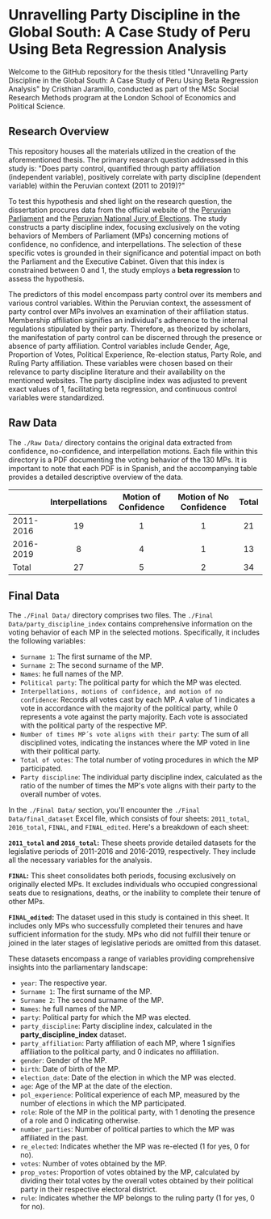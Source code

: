 # Unravelling Party Discipline in the Global South: A Case Study of Peru Using Beta Regression Analysis

Welcome to the GitHub repository for the thesis titled "Unravelling Party Discipline in the Global South: A Case Study of Peru Using Beta Regression Analysis" by Cristhian Jaramillo, conducted as part of the MSc Social Research Methods program at the London School of Economics and Political Science.

## Research Overview

This repository houses all the materials utilized in the creation of the aforementioned thesis. The primary research question addressed in this study is: "Does party control, quantified through party affiliation (independent variable), positively correlate with party discipline (dependent variable) within the Peruvian context (2011 to 2019)?"

To test this hypothesis and shed light on the research question, the dissertation procures data from the official website of the [Peruvian Parliament](https://www.leyes.congreso.gob.pe) and the [Peruvian National Jury of Elections](https://infogob.jne.gob.pe). The study constructs a party discipline index, focusing exclusively on the voting behaviors of Members of Parliament (MPs) concerning motions of confidence, no confidence, and interpellations. The selection of these specific votes is grounded in their significance and potential impact on both the Parliament and the Executive Cabinet. Given that this index is constrained between 0 and 1, the study employs a **beta regression** to assess the hypothesis.

The predictors of this model encompass party control over its members and various control variables. Within the Peruvian context, the assessment of party control over MPs involves an examination of their affiliation status. Membership affiliation signifies an individual's adherence to the internal regulations stipulated by their party. Therefore, as theorized by scholars, the manifestation of party control can be discerned through the presence or absence of party affiliation. Control variables include Gender, Age, Proportion of Votes, Political Experience, Re-election status, Party Role, and Ruling Party affiliation. These variables were chosen based on their relevance to party discipline literature and their availability on the mentioned websites. The party discipline index was adjusted to prevent exact values of 1, facilitating beta regression, and continuous control variables were standardized.

## Raw Data

The `./Raw Data/` directory contains the original data extracted from confidence, no-confidence, and interpellation motions. Each file within this directory is a PDF documenting the voting behavior of the 130 MPs. It is important to note that each PDF is in Spanish, and the accompanying table provides a detailed descriptive overview of the data.

|           | Interpellations | Motion of Confidence | Motion of No Confidence | Total |
|--------------|:------------:|:------------:|:--------------:|:------------:|
| 2011-2016 |       19        |          1           |            1            |  21   |
| 2016-2019 |        8        |          4           |            1            |  13   |
| Total     |       27        |          5           |            2            |  34   |

## Final Data

The `./Final Data/` directory comprises two files. The `./Final Data/party_discipline_index` contains comprehensive information on the voting behavior of each MP in the selected motions. Specifically, it includes the following variables:

   - `Surname 1`: The first surname of the MP.
   - `Surname 2`: The second surname of the MP.
   - `Names`: he full names of the MP.
   - `Political party`: The political party for which the MP was elected.
   - `Interpellations, motions of confidence, and motion of no confidence`: Records all votes cast by each MP. A value of 1 indicates a vote in accordance with the majority of the political party, while 0 represents a vote against the party majority. Each vote is associated with the political party of the respective MP.
  - `Number of times MP´s vote aligns with their party`: The sum of all disciplined votes, indicating the instances where the MP voted in line with their political party.
  - `Total of votes`: The total number of voting procedures in which the MP participated.
  - `Party discipline`: The individual party discipline index, calculated as the ratio of the number of times the MP's vote aligns with their party to the overall number of votes.
  
In the `./Final Data/` section, you'll encounter the `./Final Data/final_dataset` Excel file, which consists of four sheets: `2011_total`, `2016_total`, `FINAL`, and `FINAL_edited`. Here's a breakdown of each sheet:

**`2011_total` and `2016_total`:** These sheets provide detailed datasets for the legislative periods of 2011-2016 and 2016-2019, respectively. They include all the necessary variables for the analysis.

**`FINAL`:** This sheet consolidates both periods, focusing exclusively on originally elected MPs. It excludes individuals who occupied congressional seats due to resignations, deaths, or the inability to complete their tenure of other MPs.

**`FINAL_edited`:** The dataset used in this study is contained in this sheet. It includes only MPs who successfully completed their tenures and have sufficient information for the study. MPs who did not fulfill their tenure or joined in the later stages of legislative periods are omitted from this dataset.
  
These datasets encompass a range of variables providing comprehensive insights into the parliamentary landscape:

  - `year`: The respective year.
  - `Surname 1`: The first surname of the MP.
  - `Surname 2`: The second surname of the MP.
  - `Names`: he full names of the MP.
  - `party`: Political party for which the MP was elected.
  - `party_discipline`: Party discipline index, calculated in the **party_discipline_index** dataset.
  - `party_affiliation`: Party affiliation of each MP, where 1 signifies affiliation to the political party, and 0 indicates no affiliation.
  - `gender`: Gender of the MP.
  - `birth`: Date of birth of the MP.
  - `election_date`: Date of the election in which the MP was elected.
  - `age`: Age of the MP at the date of the election.
  - `pol_experience`: Political experience of each MP, measured by the number of elections in which the MP participated.
  - `role`: Role of the MP in the political party, with 1 denoting the presence of a role and 0 indicating otherwise.
  - `number_parties`: Number of political parties to which the MP was affiliated in the past.
  - `re_elected`: Indicates whether the MP was re-elected (1 for yes, 0 for no).
  - `votes`: Number of votes obtained by the MP.
  - `prop_votes`: Proportion of votes obtained by the MP, calculated by dividing their total votes by the overall votes obtained by their political party in their respective electoral district.
  - `rule`: Indicates whether the MP belongs to the ruling party (1 for yes, 0 for no).